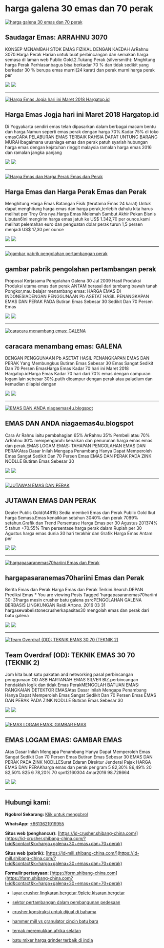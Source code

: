 # harga galena 30 emas dan 70 perak

<a href="https://swt.shibang-china.com/?l=id&img&k=harga+galena+30+emas+dan+70+perak" target="_blank">![harga galena 30 emas dan 70 perak](http://static.shibang-china.com/all-800x300/859.jpg)</a>

## Saudagar Emas: ARRAHNU 3070
KONSEP MENAMBAH STOK EMAS FIZIKAL DENGAN KAEDAH ArRahnu 3070.Harga Perak Harian untuk buat perbincangan dan semakan harga semasa di laman web Public Gold.2.Tukang Perak (silversmith): Mnghitung harga Perak Perhiasanbagus bisa berkadar 70 % dan tidak sedikit yang berkadar 30 % berupa emas murni(24 karat) dan perak murni harga perak per


<a href="https://whatsapp.shibangsoft.com/WhatsApp.php" target="_blank" title="WhatsApp">![](http://static.shibang-china.com/icon/whatsapp.png)</a> <a href="https://swt.shibang-china.com/?l=id&icon&k=harga+galena+30+emas+dan+70+perak" target="_blank">![](http://static.shibang-china.com/icon/chat-id.png)</a>

---

<a href="https://swt.shibang-china.com/?l=id&img&k=harga+galena+30+emas+dan+70+perak" target="_blank">![Harga Emas Jogja hari ini Maret 2018 Hargatop.id](http://static.shibang-china.com/all-800x300/1369.jpg)</a>

## Harga Emas Jogja hari ini Maret 2018 Hargatop.id
Di Yogyakarta sendiri emas telah dipasarkan dalam berbagai macam bentu dan harga.Namun seperti emas perak dengan harga 70%.Kadar 75% di toko emasCARA PELABURAN EMAS TERBAIK RAHSIA DAPAT UNTUNG BARANG MURAHbagaimana urusniaga emas dan perak patuh syariah hubungan harga emas dengan kejatuhan ringgit malaysia ramalan harga emas 2016 dan ramalan jangka panjang


<a href="https://whatsapp.shibangsoft.com/WhatsApp.php" target="_blank" title="WhatsApp">![](http://static.shibang-china.com/icon/whatsapp.png)</a> <a href="https://swt.shibang-china.com/?l=id&icon&k=harga+galena+30+emas+dan+70+perak" target="_blank">![](http://static.shibang-china.com/icon/chat-id.png)</a>

---

<a href="https://swt.shibang-china.com/?l=id&img&k=harga+galena+30+emas+dan+70+perak" target="_blank">![Harga Emas dan Harga Perak Emas dan Perak](http://static.shibang-china.com/all-800x300/1255.jpg)</a>

## Harga Emas dan Harga Perak Emas dan Perak
Menghitung Harga Emas Batangan Fisik (terutama Emas 24 karat) Untuk dapat menghitung harga emas dan harga perak,terlebih dahulu kita harus melihat per Troy Ons nya.Harga Emas Melemah Sambut Akhir Pekan Bisnis Liputan6Ini mengirim harga emas jatuh ke US$ 1.342,70 per ounce.kami melihat pelemahan euro dan penguatan dolar perak turun 1,5 persen menjadi US$ 17,30 per ounce


<a href="https://whatsapp.shibangsoft.com/WhatsApp.php" target="_blank" title="WhatsApp">![](http://static.shibang-china.com/icon/whatsapp.png)</a> <a href="https://swt.shibang-china.com/?l=id&icon&k=harga+galena+30+emas+dan+70+perak" target="_blank">![](http://static.shibang-china.com/icon/chat-id.png)</a>

---

<a href="https://swt.shibang-china.com/?l=id&img&k=harga+galena+30+emas+dan+70+perak" target="_blank">![gambar pabrik pengolahan pertambangan perak](http://static.shibang-china.com/all-800x300/596.jpg)</a>

## gambar pabrik pengolahan pertambangan perak
Proposal Kerjasama Pengolahan Galena 30 Jul 2009 Hasil Produksi Produksi utama emas dan perak ANTAM berasal dari tambang bawah tanah Pongkor,mau belajar menambang emas: HARGA EMAS DI INDONESIADENGAN PENGGUNAAN Pb ASETAT HASIL PENANGKAPAN EMAS DAN PERAK PADA Butiran Emas Sebesar 30 Sedikit Dan 70 Persen Emas


<a href="https://whatsapp.shibangsoft.com/WhatsApp.php" target="_blank" title="WhatsApp">![](http://static.shibang-china.com/icon/whatsapp.png)</a> <a href="https://swt.shibang-china.com/?l=id&icon&k=harga+galena+30+emas+dan+70+perak" target="_blank">![](http://static.shibang-china.com/icon/chat-id.png)</a>

---

<a href="https://swt.shibang-china.com/?l=id&img&k=harga+galena+30+emas+dan+70+perak" target="_blank">![caracara menambang emas: GALENA](http://static.shibang-china.com/all-800x300/1229.jpg)</a>

## caracara menambang emas: GALENA
DENGAN PENGGUNAAN Pb ASETAT HASIL PENANGKAPAN EMAS DAN PERAK Yang Membungkus Butiran Emas Sebesar 30 Emas Sangat Sedikit Dan 70 Persen EmasHarga Emas Kadar 70 hari ini Maret 2018 Hargatop.idHarga Emas Kadar 70 hari dari 70% emas dengan campuran logam lain sebesar 30%.putih dicampur dengan perak atau paladium dan kemudian dilapisi dengan


<a href="https://whatsapp.shibangsoft.com/WhatsApp.php" target="_blank" title="WhatsApp">![](http://static.shibang-china.com/icon/whatsapp.png)</a> <a href="https://swt.shibang-china.com/?l=id&icon&k=harga+galena+30+emas+dan+70+perak" target="_blank">![](http://static.shibang-china.com/icon/chat-id.png)</a>

---

<a href="https://swt.shibang-china.com/?l=id&img&k=harga+galena+30+emas+dan+70+perak" target="_blank">![EMAS DAN ANDA niagaemas4u.blogspot](http://static.shibang-china.com/all-800x300/403.jpg)</a>

## EMAS DAN ANDA niagaemas4u.blogspot
Cara Ar Rahnu iaitu pembahagian 65% ArRahnu 35% Pembeli atau 70% ArRahnu 30% mempengaruhi kenaikan dan penurunan harga emas emas dan perak.EMAS LOGAM EMAS: TAHAPAN PENGOLAHAN EMAS DAN PERAKAtas Dasar Inilah Mengapa Penambang Hanya Dapat Memperoleh Emas Sangat Sedikit Dan 70 Persen Emas EMAS DAN PERAK PADA ZINK NODLLE Butiran Emas Sebesar 30


<a href="https://whatsapp.shibangsoft.com/WhatsApp.php" target="_blank" title="WhatsApp">![](http://static.shibang-china.com/icon/whatsapp.png)</a> <a href="https://swt.shibang-china.com/?l=id&icon&k=harga+galena+30+emas+dan+70+perak" target="_blank">![](http://static.shibang-china.com/icon/chat-id.png)</a>

---

<a href="https://swt.shibang-china.com/?l=id&img&k=harga+galena+30+emas+dan+70+perak" target="_blank">![JUTAWAN EMAS DAN PERAK](http://static.shibang-china.com/all-800x300/894.jpg)</a>

## JUTAWAN EMAS DAN PERAK
Dealer Publis Gold(A4815) Sedia membeli Emas dan Perak Public Gold Ikut harga Semasa.Emas kenaikkan setahun 3040% dan perak 7089% setahun.Grafik dan Trend Persentase Harga Emas per 30 Agustus 201374% 5 tahun +70.55% Tren persentase harga perak dalam Rupiah per 30 Agustus harga emas dunia 30 hari terakhir dan Grafik Harga Emas Antam per


<a href="https://whatsapp.shibangsoft.com/WhatsApp.php" target="_blank" title="WhatsApp">![](http://static.shibang-china.com/icon/whatsapp.png)</a> <a href="https://swt.shibang-china.com/?l=id&icon&k=harga+galena+30+emas+dan+70+perak" target="_blank">![](http://static.shibang-china.com/icon/chat-id.png)</a>

---

<a href="https://swt.shibang-china.com/?l=id&img&k=harga+galena+30+emas+dan+70+perak" target="_blank">![hargapasaranemas70hariini Emas dan Perak](http://static.shibang-china.com/all-800x300/1092.jpg)</a>

## hargapasaranemas70hariini Emas dan Perak
Berita Emas dan Perak Harga Emas dan Perak Terkini.Search.DEPAN Prediksi Emas * You are viewing Posts Tagged 'hargapasaranemas70hariini 30: 31harga mesin crusher batu galena psrcPENGOLAHAN GALENA BERBASIS LINGKUNGAN Raldi Artono. 2016 03 31 hargasewabelistonecrusherkapasitas30 mengolah emas dan perak dari batu galena


<a href="https://whatsapp.shibangsoft.com/WhatsApp.php" target="_blank" title="WhatsApp">![](http://static.shibang-china.com/icon/whatsapp.png)</a> <a href="https://swt.shibang-china.com/?l=id&icon&k=harga+galena+30+emas+dan+70+perak" target="_blank">![](http://static.shibang-china.com/icon/chat-id.png)</a>

---

<a href="https://swt.shibang-china.com/?l=id&img&k=harga+galena+30+emas+dan+70+perak" target="_blank">![Team Overdraf (OD): TEKNIK EMAS 30 70 (TEKNIK 2)](http://static.shibang-china.com/all-800x300/199.jpg)</a>

## Team Overdraf (OD): TEKNIK EMAS 30 70 (TEKNIK 2)
Jom kita buat satu pakatan and networking pasal perbincangan penggunaan OD ASB HARTANAH EMAS SILVER BIZ.perbincangan hendaklah logik dan tidak Emas PerakMENGOLAH BATUAN EMAS: RANGKAIAN DETEKTOR EMASAtas Dasar Inilah Mengapa Penambang Hanya Dapat Memperoleh Emas Sangat Sedikit Dan 70 Persen Emas EMAS DAN PERAK PADA ZINK NODLLE Butiran Emas Sebesar 30


<a href="https://whatsapp.shibangsoft.com/WhatsApp.php" target="_blank" title="WhatsApp">![](http://static.shibang-china.com/icon/whatsapp.png)</a> <a href="https://swt.shibang-china.com/?l=id&icon&k=harga+galena+30+emas+dan+70+perak" target="_blank">![](http://static.shibang-china.com/icon/chat-id.png)</a>

---

<a href="https://swt.shibang-china.com/?l=id&img&k=harga+galena+30+emas+dan+70+perak" target="_blank">![EMAS LOGAM EMAS: GAMBAR EMAS](http://static.shibang-china.com/all-800x300/707.jpg)</a>

## EMAS LOGAM EMAS: GAMBAR EMAS
Atas Dasar Inilah Mengapa Penambang Hanya Dapat Memperoleh Emas Sangat Sedikit Dan 70 Persen Emas Butiran Emas Sebesar 30 EMAS DAN PERAK PADA ZINK NODLLESurat Edaran Direktur Jenderal Pajak HARGA EMAS DAN PERAKharga emas dan perak per gram 5 82,30% 86,49% 20 82,50% 825 6 78,20% 70 spn12160304 4mar2016 98.728664


<a href="https://whatsapp.shibangsoft.com/WhatsApp.php" target="_blank" title="WhatsApp">![](http://static.shibang-china.com/icon/whatsapp.png)</a> <a href="https://swt.shibang-china.com/?l=id&icon&k=harga+galena+30+emas+dan+70+perak" target="_blank">![](http://static.shibang-china.com/icon/chat-id.png)</a>

---
## Hubungi kami:

**Ngobrol Sekarang:** [Klik untuk mengobrol](https://swt.shibang-china.com?l=id&contact&k=harga+galena+30+emas+dan+70+perak)

**WhatsApp:**  [+8613621919955](https://whatsapp.shibangsoft.com/WhatsApp.php)

**Situs web (penghancur):** [https://id-crusher.shibang-china.com/](https://id-crusher.shibang-china.com/?l=id&contact&k=harga+galena+30+emas+dan+70+perak)

**Situs web (pabrik):** [https://id-mill.shibang-china.com/](https://id-mill.shibang-china.com/?l=id&contact&k=harga+galena+30+emas+dan+70+perak)

**Formulir pertanyaan:** [https://form.shibang-china.com](https://form.shibang-china.com?l=id&contact&k=harga+galena+30+emas+dan+70+perak)

* [layar crusher lingkaran bergetar 9plete kisaran bergetar](../50/layar%20crusher%20lingkaran%20bergetar%209plete%20kisaran%20bergetar.md)

* [sektor pertambangan dalam pembangunan pedesaan](../47/sektor%20pertambangan%20dalam%20pembangunan%20pedesaan.md)

* [crusher konstruksi untuk dijual di bahama](../50/crusher%20konstruksi%20untuk%20dijual%20di%20bahama.md)

* [hammer mill vs granulator cincin batu bara](../46/hammer%20mill%20vs%20granulator%20cincin%20batu%20bara.md)

* [ternak meremukkan afrika selatan](../47/ternak%20meremukkan%20afrika%20selatan.md)

* [batu mixer harga grinder terbaik di india](../47/batu%20mixer%20harga%20grinder%20terbaik%20di%20india.md)